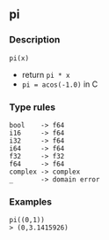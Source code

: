 ## pi

### Description

`pi(x)`

- return `pi * x`
- `pi = acos(-1.0)` in C

### Type rules

```no-highlight
bool    -> f64
i16     -> f64
i32     -> f64
i64     -> f64
f32     -> f32
f64     -> f64
complex -> complex
_       -> domain error
```

### Examples

```no-highlight
pi((0,1))
> (0,3.1415926)
```

